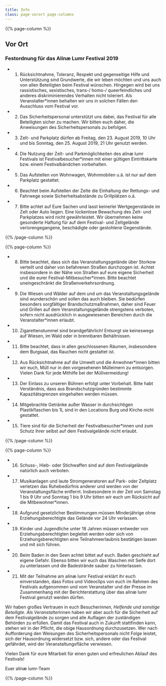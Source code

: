 ```yaml
---
title: Info
class: page-vorort page-columns
---
```


{{% page-column %}}

## Vor Ort

### Festordnung für das Alínæ Lumr Festival 2019

- 1. Rücksichtnahme, Toleranz, Respekt und gegenseitige Hilfe und Unterstützung sind Grundwerte, die wir leben möchten und uns auch von allen Beteiligten beim Festival wünschen. Hingegen wird bei uns rassistisches, sexistisches, trans-/ homo-/ queerfeindliches und anderes diskriminierendes Verhalten nicht toleriert. Als Veranstalter*innen behalten wir uns in solchen Fällen den Ausschluss vom Festival vor.
- 2. Das Sicherheitspersonal unterstützt uns dabei, das Festival für alle Beteiligten sicher zu machen. Wir bitten euch daher, die Anweisungen des Sicherheitspersonals zu befolgen.
- 3. Zelt- und Parkplatz dürfen ab Freitag, den 23. August 2019, 10 Uhr und bis Sonntag, den 25. August 2019, 21 Uhr genutzt werden.
- 4. Die Nutzung der Zelt- und Parkmöglichkeiten des alínæ lumr Festivals ist Festivalbesucher*innen mit einer gültigen Eintrittskarte bzw. einem Festivalbändchen vorbehalten.
- 5. Das Aufstellen von Wohnwagen, Wohnmobilen u.ä. ist nur auf dem Parkplatz gestattet.
- 6. Beachtet beim Aufstellen der Zelte die Einhaltung der Rettungs- und Fahrwege sowie Sicherheitsabstände zu Grillplätzen o.ä.
- 7. Bitte achtet auf Eure Sachen und lasst keinerlei Wertgegenstände im Zelt oder Auto liegen. Eine lückenlose Bewachung des Zelt- und Parkplatzes wird nicht gewährleistet. Wir übernehmen keine gesonderte Haftung für auf dem Festival- und Zeltgelände verlorengegangene, beschädigte oder gestohlene Gegenstände.

{{% /page-column %}}

{{% page-column %}}

- 8. Bitte beachtet, dass sich das Veranstaltungsgelände über Storkow verteilt und daher von befahrenen Straßen durchzogen ist. Achtet insbesondere in der Nähe von Straßen auf eure eigene Sicherheit und die eurer Festival-Mitbesucher*innen. Bitte beachtet uneingeschränkt die Straßenverkehrsordnung.
- 9. Die Wiesen und Wälder auf dem und um das Veranstaltungsgelände sind wunderschön und sollen das auch bleiben. Sie bedürfen besonders sorgfältiger Brandschutzmaßnahmen, daher sind Feuer und Grillen auf dem Veranstaltungsgelände strengstens verboten, sofern nicht ausdrücklich in ausgewiesenen Bereichen durch die Veranstalter*innen erlaubt.
- 10. Zigarettenstummel sind brandgefährlich! Entsorgt sie keineswegs auf Wiesen, im Wald oder in brennbaren Behältnissen.
- 11. Bitte beachtet, dass in allen geschlossenen Räumen, insbesondere dem Burgsaal, das Rauchen nicht gestattet ist.
- 12. Aus Rücksichtnahme auf die Umwelt und die Anwohner*innen bitten wir euch, Müll nur in den vorgesehenen Mülleimern zu entsorgen. Vielen Dank für jede Mithilfe bei der Müllvermeidung!
- 13. Der Einlass zu unseren Bühnen erfolgt unter Vorbehalt. Bitte habt Verständnis, dass aus Brandschutzgründen bestimmte Kapazitätsgrenzen eingehalten werden müssen. 
- 14. Mitgebrachte Getränke außer Wasser in durchsichtigen Plastikflaschen bis 1L sind in den Locations Burg und Kirche nicht gestattet.
- 15. Tiere sind für die Sicherheit der Festivalbesucher*innen und zum Schutz ihrer selbst auf dem Festivalgelände nicht erlaubt.

{{% /page-column %}}

{{% page-column %}}

- 16. Schuss-, Hieb- oder Stichwaffen sind auf dem Festivalgelände natürlich auch verboten.
- 17. Musikanlagen und laute Stromgeneratoren auf Park- oder Zeltplatz verletzen das Ruhebedürfnis anderer und werden von der Veranstaltungsfläche entfernt. Insbesondere in der Zeit von Samstag 1 bis 9 Uhr und Sonntag 1 bis 9 Uhr bitten wir euch um Rücksicht auf die Mitbewohner*innen.
- 18. Aufgrund gesetzlicher Bestimmungen müssen Minderjährige ohne Erziehungsberechtigte das Gelände vor 24 Uhr verlassen.
- 19. Kinder und Jugendliche unter 18 Jahren müssen entweder von Erziehungsberechtigten begleitet werden oder sich von Erziehungsberechtigten eine Teilnahmeerlaubnis bestätigen lassen und mit sich führen.
- 20. Beim Baden in den Seen achtet bittet auf euch. Baden geschieht auf eigene Gefahr. Ebenso bitten wir euch das Waschen mit Seife dort zu unterlassen und die Badestrände sauber zu hinterlassen.
- 21. Mit der Teilnahme am alínæ lumr Festival erklärt ihr euch einverstanden, dass Fotos und Videoclips von euch im Rahmen des Festivals aufgenommen und vom Veranstalter und der Presse im Zusammenhang mit der Berichterstattung über das alínæ lumr Festival genutzt werden dürfen.

Wir haben großes Vertrauen in euch Besucher*innen, Helfende und sonstige Beteiligte. Als
Veranstalter*innen haben wir aber auch für die Sicherheit auf dem Festivalgelände zu sorgen und alle Auflagen der zuständigen Behörden zu erfüllen. Damit das Festival auch in Zukunft stattfinden kann, stehen wir in der Pflicht, die obige Hausordnung durchzusetzen. Wer nach Aufforderung den Weisungen des Sicherheitspersonals nicht Folge leistet, sich der Hausordnung widersetzt bzw. sich, andere oder das Festival gefährdet, wird der Veranstaltungsfläche verwiesen.

Vielen Dank für eure Mitarbeit für einen guten und erfreulichen Ablauf des Festivals! 

Euer alínæ lumr-Team

{{% /page-column %}}